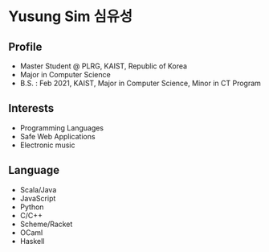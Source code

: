 # Yusung Sim 심유성
## Profile
* Master Student @ PLRG, KAIST, Republic of Korea
* Major in Computer Science
* B.S. : Feb 2021, KAIST, Major in Computer Science, Minor in CT Program

## Interests
* Programming Languages
* Safe Web Applications
* Electronic music

## Language
* Scala/Java
* JavaScript
* Python
* C/C++
* Scheme/Racket
* OCaml
* Haskell
